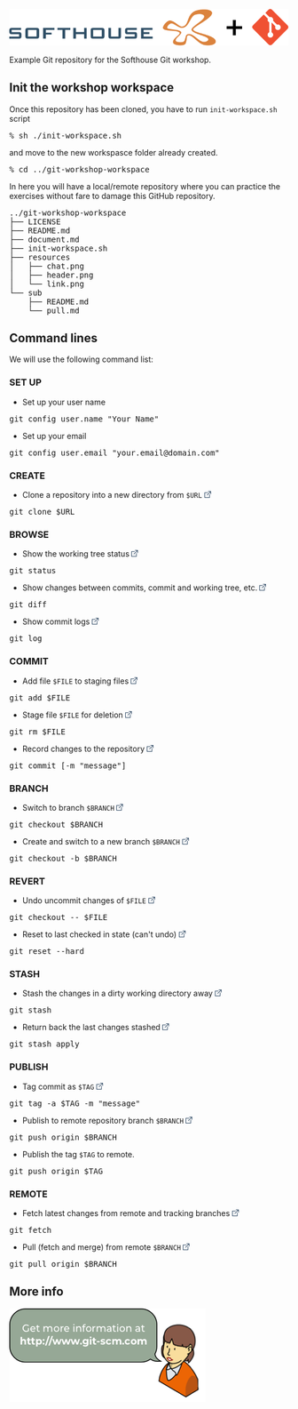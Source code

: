 ![Softhouse][18]

Example Git repository for the Softhouse Git workshop.

## Init the workshop workspace

Once this repository has been cloned, you have to run <code>init-workspace.sh</code> script 
<pre>% sh ./init-workspace.sh</pre>

and move to the new workspasce folder already created.
<pre>% cd ../git-workshop-workspace</pre>

In here you will have a local/remote repository where you can practice the exercises without fare to damage this GitHub repository.
<pre>
../git-workshop-workspace
├── LICENSE
├── README.md
├── document.md
├── init-workspace.sh
├── resources
│   ├── chat.png
│   ├── header.png
│   └── link.png
└── sub
    ├── README.md
    └── pull.md
</pre>

## Command lines

We will use the following command list:

### SET UP

- Set up your user name
<pre>git config user.name "Your Name"</pre>

- Set up your email
<pre>git config user.email "your.email@domain.com"</pre>

### CREATE

- Clone a repository into a new directory from <code>\$URL</code> [![Link][17]][2]
<pre>git clone $URL</pre>

### BROWSE

- Show the working tree status [![Link][17]][3]
<pre>git status</pre>

- Show changes between commits, commit and working tree, etc. [![Link][17]][4]
<pre>git diff</pre>

- Show commit logs [![Link][17]][5]
<pre>git log</pre>

### COMMIT

- Add file <code>\$FILE</code> to staging files [![Link][17]][6]
<pre>git add $FILE</pre>

- Stage file <code>\$FILE</code> for deletion [![Link][17]][7]
<pre>git rm $FILE</pre> 

- Record changes to the repository [![Link][17]][8]
<pre>git commit [-m "message"]</pre>

### BRANCH

- Switch to branch <code>\$BRANCH</code> [![Link][17]][9]
<pre>git checkout $BRANCH</pre>

- Create and switch to a new branch <code>\$BRANCH</code> [![Link][17]][9]
<pre>git checkout -b $BRANCH</pre>

### REVERT

- Undo uncommit changes of <code>\$FILE</code> [![Link][17]][9]
<pre>git checkout -- $FILE</pre>

- Reset to last checked in state (can't undo) [![Link][17]][10]
<pre>git reset --hard</pre>

### STASH

- Stash the changes in a dirty working directory away [![Link][17]][11]
<pre>git stash</pre>

- Return back the last changes stashed [![Link][17]][11]
<pre>git stash apply</pre>


### PUBLISH

- Tag commit as <code>\$TAG</code> [![Link][17]][12]
<pre>git tag -a $TAG -m "message"</pre>

- Publish to remote repository branch <code>\$BRANCH</code> [![Link][17]][13]
<pre>git push origin $BRANCH</pre>

- Publish the tag <code>\$TAG</code> to remote. 
<pre>git push origin $TAG</pre>

### REMOTE

- Fetch latest changes from remote and tracking branches [![Link][17]][14]
<pre>git fetch</pre>

- Pull (fetch and merge) from remote <code>\$BRANCH</code> [![Link][17]][15]
<pre>git pull origin $BRANCH</pre>

## More info

[![git-scm.com][16]][1]

[1]:  https://www.git-scm.com "git-scm.com"
[2]:  https://git-scm.com/docs/git-clone "git-clone"
[3]:  https://git-scm.com/docs/git-status "git-status"
[4]:  https://git-scm.com/docs/git-diff "git-diff"
[5]:  https://git-scm.com/docs/git-log "git-log"
[6]:  https://git-scm.com/docs/git-add "git-add"
[7]:  https://git-scm.com/docs/git-rm "git-rm"
[8]:  https://git-scm.com/docs/git-commit "git-commit"
[9]:  https://git-scm.com/docs/git-checkout "git-checkout"
[10]:  https://git-scm.com/docs/git-reset "git-reset"
[11]:  https://git-scm.com/docs/git-stash "git-stash"
[12]:  https://git-scm.com/docs/git-tag "git-tag"
[13]:  https://git-scm.com/docs/git-push "git-push"
[14]:  https://git-scm.com/docs/git-fetch "git-fetch"
[15]:  https://git-scm.com/docs/git-pull "git-pull"
[16]:  ./resources/chat.png
[17]:  ./resources/link.png
[18]:  ./resources/header.png
